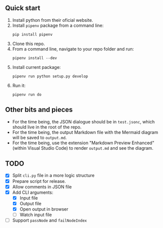 ## Quick start

1. Install python from their oficial website.
2. Install `pipenv` package from a command line:
    ```
    pip install pipenv
    ```
3. Clone this repo.
4. From a command line, navigate to your repo folder and run:
    ```
    pipenv install --dev
    ```
5. Install current package:
    ```
    pipenv run python setup.py develop
    ```
6. Run it:
    ```
    pipenv run do
    ```

## Other bits and pieces
* For the time being, the JSON dialogue should be in `test.jsonc`, which should live in the root of the repo.
* For the time being, the output Markdown file with the Mermaid diagram will be saved to `output.md`.
* For the time being, use the extension "Markdown Preview Enhanced" (within Visual Studio Code) to render `output.md` and see the diagram.

## TODO
- [x] Split `cli.py` file in a more logic structure
- [x] Prepare script for release.
- [x] Allow comments in JSON file
- [x] Add CLI arguments:
  - [x] Input file
  - [x] Output file
  - [x] Open output in browser
  - [ ] Watch input file
- [ ] Support `passNode` and `failNodeIndex`